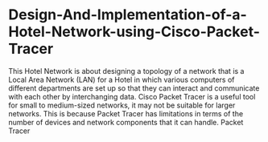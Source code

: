 # Design-And-Implementation-of-a-Hotel-Network-using-Cisco-Packet-Tracer
This Hotel Network is about designing a topology of a network that is a Local Area Network (LAN) for a Hotel in which various computers of different departments are set up so that they can interact and communicate with each other by interchanging data.
Cisco Packet Tracer is a useful tool for small to medium-sized networks, it may not be
suitable for larger networks. This is because Packet Tracer has limitations in terms of
the number of devices and network components that it can handle. Packet Tracer
